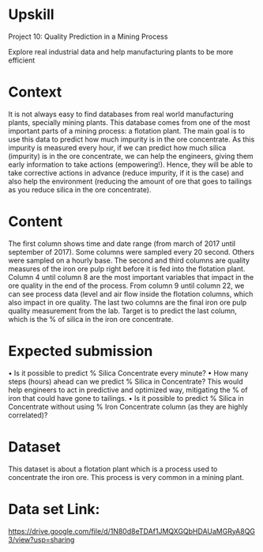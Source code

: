 # Upskill
Project 10: Quality Prediction in a Mining Process

Explore real industrial data and help manufacturing plants to be more efficient
# Context

It is not always easy to find databases from real world manufacturing plants, specially mining plants. This database comes from one of the most important parts of a mining process: a flotation plant.
The main goal is to use this data to predict how much impurity is in the ore concentrate. As this impurity is measured every hour, if we can predict how much silica (impurity) is in the ore concentrate, we can help the engineers, giving them early information to take actions (empowering!). Hence, they will be able to take corrective actions in advance (reduce impurity, if it is the case) and also help the environment (reducing the amount of ore that goes to tailings as you reduce silica in the ore concentrate).

# Content

The first column shows time and date range (from march of 2017 until september of 2017). Some columns were sampled every 20 second. Others were sampled on a hourly base.
The second and third columns are quality measures of the iron ore pulp right before it is fed into the flotation plant. Column 4 until column 8 are the most important variables that impact in the ore quality in the end of the process. From column 9 until column 22, we can see process data (level and air flow inside the flotation columns, which also impact in ore quality. The last two columns are the final iron ore pulp quality measurement from the lab.
Target is to predict the last column, which is the % of silica in the iron ore concentrate.

# Expected submission

•	Is it possible to predict % Silica Concentrate every minute?
•	How many steps (hours) ahead can we predict % Silica in Concentrate? This would help engineers to act in predictive and optimized way, mitigating the % of iron that could have gone to tailings.
•	Is it possible to predict % Silica in Concentrate without using % Iron Concentrate column (as they are highly correlated)?

# Dataset
This dataset is about a flotation plant which is a process used to concentrate the iron ore. This process is very common in a mining plant.
# Data set Link:
https://drive.google.com/file/d/1N80d8eTDAf1JMQXGQbHDAUaMGRyA8QG3/view?usp=sharing 
